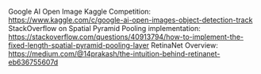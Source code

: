 Google AI Open Image Kaggle Competition: https://www.kaggle.com/c/google-ai-open-images-object-detection-track
StackOverflow on Spatial Pyramid Pooling implementation: https://stackoverflow.com/questions/40913794/how-to-implement-the-fixed-length-spatial-pyramid-pooling-layer
RetinaNet Overview: https://medium.com/@14prakash/the-intuition-behind-retinanet-eb636755607d
